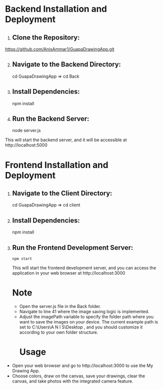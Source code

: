 
# Backend Installation and Deployment

1) ## Clone the Repository:
https://github.com/AnisAmmar1/GuapaDrawingApp.git

2) ## Navigate to the Backend Directory:
      cd GuapaDrawingApp => cd Back

3) ## Install Dependencies:
      npm install

4) ## Run the Backend Server:
      node server.js

This will start the backend server, and it will be accessible at http://localhost:5000

# Frontend Installation and Deployment

1) ## Navigate to the Client Directory:
   cd GuapaDrawingApp => cd client

2) ## Install Dependencies:
      npm install

3) ## Run the Frontend Development Server:
       npm start

   This will start the frontend development server, and you can access the application in your web browser at http://localhost:3000

   # Note 
   + Open the server.js file in the Back folder.
   + Navigate to line 41 where the image saving logic is implemented.
   + Adjust the imagePath variable to specify the folder path where you want to save the images on your device. The current example path is set to C:\\Users\\A N I S\\Desktop , and you should customize it according to your own folder structure.
     # Usage
  + Open your web browser and go to http://localhost:3000 to use the My Drawing App.
  + Choose colors, draw on the canvas, save your drawings, clear the canvas, and take photos with the integrated camera feature.



